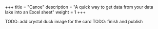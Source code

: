 +++
title = "Canoe"
description = "A quick way to get data from your data lake into an Excel sheet"
weight = 1
+++

TODO: add crystal duck image for the card
TODO: finish and publish
